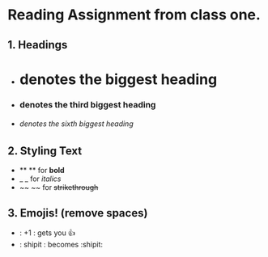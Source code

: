 # Reading Assignment from class one. 

## 1. Headings
   - # denotes the biggest heading
   - ### denotes the third biggest heading
   - ###### denotes the sixth biggest heading

## 2. Styling Text
   - ** ** for **bold**
   - _ _ for *italics*
   - ~~ ~~ for ~~strikethrough~~
      
## 3. Emojis! (remove spaces)
   - : +1 : gets you :+1:
   - : shipit : becomes :shipit:
